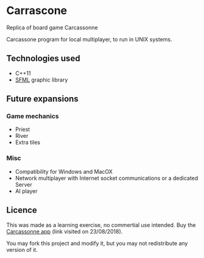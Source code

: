 # Carrascone
Replica of board game Carcassonne

Carcassone program for local multiplayer, to run in UNIX systems.

## Technologies used

+ C++11
+ [SFML](https://www.sfml-dev.org/) graphic library 

## Future expansions

### Game mechanics

+ Priest
+ River
+ Extra tiles

### Misc

+ Compatibility for Windows and MacOX
+ Network multiplayer with Internet socket communications or a dedicated Server
+ AI player

## Licence

This was made as a learning exercise, no commertial use intended. Buy the [Carcassonne app](https://play.google.com/store/apps/details?id=com.asmodeedigital.carcassonne&hl=pt) (link visited on 23/08/2018).

You may fork this project and modify it, but you may not redistribute any version of it.
